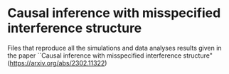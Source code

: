 # Causal inference with misspecified interference structure
Files that reproduce all the simulations and data analyses results given in the paper ``Causal inference with misspecified interference structure" (https://arxiv.org/abs/2302.11322)

